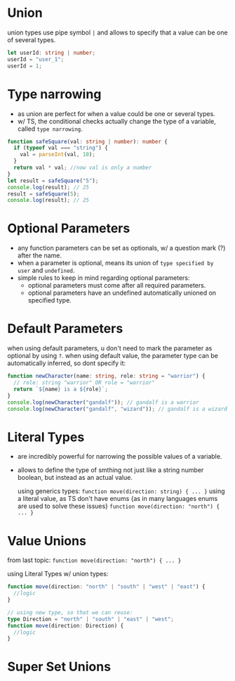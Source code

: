 # Union

union types use pipe symbol `|` and allows to specify that a value can be one of several types.

```typescript
let userId: string | number;
userId = "user_1";
userId = 1;
```

# Type narrowing

- as union are perfect for when a value could be one or several types.
- w/ TS, the conditional checks actually change the type of a variable, called `type narrowing`.

```typescript
function safeSquare(val: string | number): number {
  if (typeof val === "string") {
    val = parseInt(val, 10);
  }
  return val * val; //now val is only a number
}
let result = safeSquare("5");
console.log(result); // 25
result = safeSquare(5);
console.log(result); // 25
```

# Optional Parameters

- any function parameters can be set as optionals, w/ a question mark (?) after the name.
- when a parameter is optional, means its union of `type specified by user` and `undefined`.
- simple rules to keep in mind regarding optional parameters:
  - optional parameters must come after all required parameters.
  - optional parameters have an undefined automatically unioned on specified type.

# Default Parameters

when using default parameters, u don't need to mark the parameter as optional by using `?`.
when using default value, the parameter type can be automatically inferred, so dont specify it:

```typescript
function newCharacter(name: string, role: string = "warrior") {
  // role: string "warrior" OR role = "warrior"
  return `${name} is a ${role}`;
}
console.log(newCharacter("gandalf")); // gandalf is a warrior
console.log(newCharacter("gandalf", "wizard")); // gandalf is a wizard
```

# Literal Types

- are incredibly powerful for narrowing the possible values of a variable.
- allows to define the type of smthing not just like a string number boolean, but instead as an actual value.

  using generics types:
  `function move(direction: string) { ... }`
  using a literal value, as TS don't have enums {as in many languages enums are used to solve these issues}
  `function move(direction: "north") { ... }`

# Value Unions

from last topic:
`function move(direction: "north") { ... }`

using Literal Types w/ union types:

```typescript
function move(direction: "north" | "south" | "west" | "east") {
  //logic
}

// using new type, so that we can reuse:
type Direction = "north" | "south" | "east" | "west";
function move(direction: Direction) {
  //logic
}
```

# Super Set Unions
